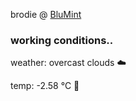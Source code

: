 brodie @ [BluMint](https://www.linkedin.com/company/blumint-io/)

<!--weather_start-->
### working conditions..

weather: overcast clouds ☁️

temp: -2.58 °C 🧥

<!--weather_end-->
